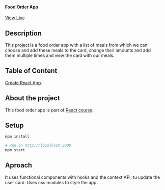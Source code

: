 #### Food Order App

[View Live](https://joopr8.github.io/food-app/)

## Description
This project is a food order app with a list of meals from which we can choose and add these meals to the card, change their amounts and add them multiple times and view the card with our meals.

## Table of Content
[Create React App](https://github.com/facebook/create-react-app).

## About the project 
This food order app is part of [React course](https://www.udemy.com/course/react-the-complete-guide-incl-redux/).

## Setup

```ruby
npm install

# Run on http://localhost:3000
npm start
```

## Aproach
It uses functional components with hooks and the context API, tu update the user card. Uses css modules to style the app.







